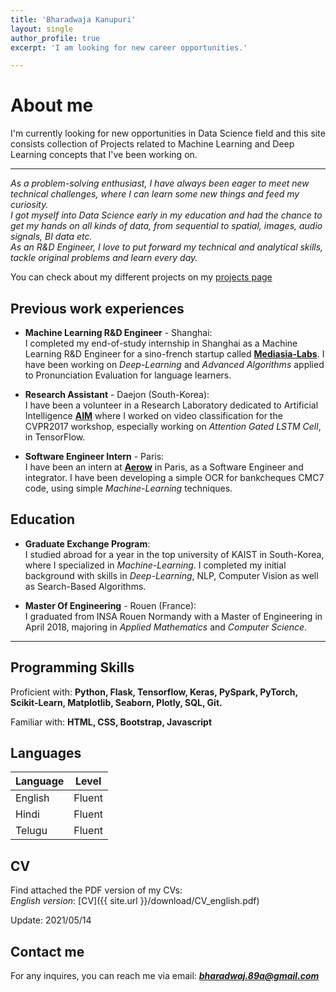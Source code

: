 ```yaml
---
title: 'Bharadwaja Kanupuri'
layout: single
author_profile: true
excerpt: 'I am looking for new career opportunities.'

---
```


# About me

I'm currently looking for new opportunities in Data Science field and this site consists collection of Projects related to Machine Learning and Deep Learning concepts that I've been working on.

---


*As a problem-solving enthusiast, I have always been eager to meet new technical challenges, where I can learn some new things and feed my curiosity.  
I got myself into Data Science early in my education and had the chance to get my hands on all kinds of data, from sequential to spatial, images, audio signals, BI data etc.  
As an R&D Engineer, I love to put forward my technical and analytical skills, tackle original problems and learn every day.*

You can check about my different projects on my [projects page](https://rafaelcartenet.github.io/projects/)

## Previous work experiences

- **Machine Learning R&D Engineer** - Shanghai:  
  I completed my end-of-study internship in Shanghai as a Machine Learning R&D Engineer for a sino-french startup called **[Mediasia-Labs](http://mediasia-labs.com)**. I have been working on *Deep-Learning* and *Advanced Algorithms* applied to Pronunciation Evaluation for language learners.

- **Research Assistant** - Daejon (South-Korea):  
  I have been a volunteer in a Research Laboratory dedicated to Artificial Intelligence **[AIM](http://slsp.kaist.ac.kr/xe/)** where I worked on video classification for the CVPR2017 workshop, especially working on *Attention Gated LSTM Cell*, in TensorFlow.

- **Software Engineer Intern** - Paris:  
  I have been an intern at **[Aerow](https://www.aerow.group/en/home/)** in Paris, as a Software Engineer and integrator. I have been developing a simple OCR for bankcheques CMC7 code, using simple *Machine-Learning* techniques.

## Education

- **Graduate Exchange Program**:  
  I studied abroad for a year in the top university of KAIST in South-Korea, where I specialized in *Machine-Learning*. I completed my initial background with skills in *Deep-Learning*, NLP, Computer Vision as well as Search-Based Algorithms.

- **Master Of Engineering** - Rouen (France):  
  I graduated from INSA Rouen Normandy with a Master of Engineering in April 2018, majoring in *Applied Mathematics* and *Computer Science*.

---

## Programming Skills

Proficient with: **Python, Flask, Tensorflow, Keras, PySpark, PyTorch, Scikit-Learn, Matplotlib, Seaborn, Plotly, SQL, Git.**

Familiar with: **HTML, CSS, Bootstrap, Javascript**

## Languages

| Language | Level  |
|----------|--------|
| English  | Fluent |
| Hindi    | Fluent |
| Telugu   | Fluent |

## CV

Find attached the PDF version of my CVs:  
*English version*: [CV]({{ site.url }}/download/CV_english.pdf)

Update: 2021/05/14

## Contact me

For any inquires, you can reach me via email: **_[bharadwaj.89a@gmail.com](mailto:bharadwaj.89a@gmail.com)_**

